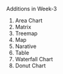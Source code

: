 Additions in Week-3
  1. Area Chart
  2. Matrix
  3. Treemap
  4. Map
  5. Narative
  6. Table
  7. Waterfall Chart
  8. Donut Chart
